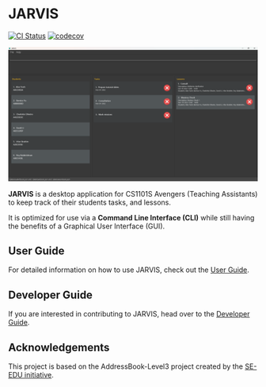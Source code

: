 # JARVIS

[![CI Status](https://github.com/AY2223S1-CS2103T-T11-3/tp/workflows/Java%20CI/badge.svg)](https://github.com/AY2223S1-CS2103T-T11-3/tp/actions)
[![codecov](https://codecov.io/gh/AY2223S1-CS2103T-T11-3/tp/branch/master/graph/badge.svg?token=TWZARR5X99)](https://codecov.io/gh/AY2223S1-CS2103T-T11-3/tp)

![Ui](docs/images/Ui.png)

**JARVIS** is a desktop application for CS1101S Avengers (Teaching Assistants) to keep track of their students tasks, and lessons.

It is optimized for use via a **Command Line Interface (CLI)** while still having the benefits of a Graphical User Interface (GUI).

## User Guide
For detailed information on how to use JARVIS, check out the [User Guide](docs/UserGuide.md).

## Developer Guide
If you are interested in contributing to JARVIS, head over to the [Developer Guide](docs/DeveloperGuide.md).

## Acknowledgements
This project is based on the AddressBook-Level3 project created by the [SE-EDU initiative](https://se-education.org).
